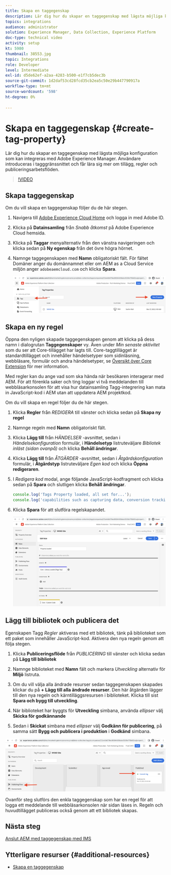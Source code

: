 ```yaml
---
title: Skapa en taggegenskap
description: Lär dig hur du skapar en taggegenskap med lägsta möjliga konfiguration som kan integreras med AEM. Användare introduceras i tagggränssnittet och får lära sig mer om tillägg, regler och publiceringsarbetsflöden.
topics: integrations
audience: administrator
solution: Experience Manager, Data Collection, Experience Platform
doc-type: technical video
activity: setup
kt: 5980
thumbnail: 38553.jpg
topic: Integrations
role: Developer
level: Intermediate
exl-id: d5de62ef-a2aa-4283-b500-e1f7cb5dec3b
source-git-commit: 1d2daf53cd28fcd35cb2ea5c50e29b447790917a
workflow-type: tm+mt
source-wordcount: '598'
ht-degree: 0%

---
```


# Skapa en taggegenskap {#create-tag-property}

Lär dig hur du skapar en taggegenskap med lägsta möjliga konfiguration som kan integreras med Adobe Experience Manager. Användare introduceras i tagggränssnittet och får lära sig mer om tillägg, regler och publiceringsarbetsflöden.

>[!VIDEO](https://video.tv.adobe.com/v/38553?quality=12&learn=on)

## Skapa taggegenskap

Om du vill skapa en taggegenskap följer du de här stegen.

1. Navigera till [Adobe Experience Cloud Home](https://experience.adobe.com/) och logga in med Adobe ID.

1. Klicka på **Datainsamling** från _Snabb åtkomst_ på Adobe Experience Cloud hemsida.

1. Klicka på **Taggar** menyalternativ från den vänstra navigeringen och klicka sedan på **Ny egenskap** från det övre högra hörnet.

1. Namnge taggegenskapen med **Namn** obligatoriskt fält. För fältet Domäner anger du domännamnet eller om AEM as a Cloud Service miljön anger `adobeaemcloud.com` och klicka **Spara**.

   ![Taggegenskaper](assets/tag-properties.png)

## Skapa en ny regel

Öppna den nyligen skapade taggegenskapen genom att klicka på dess namn i dialogrutan **Taggegenskaper** vy. Även under _Min senaste aktivitet_ som du ser att Core-tillägget har lagts till. Core-taggtillägget är standardtillägget och innehåller händelsetyper som sidinläsning, webbläsare, formulär och andra händelsetyper, se [Översikt över Core Extension](https://experienceleague.adobe.com/docs/experience-platform/tags/extensions/client/core/overview.html) för mer information.

Med regler kan du ange vad som ska hända när besökaren interagerar med AEM. För att förenkla saker och ting loggar vi två meddelanden till webbläsarkonsolen för att visa hur datainsamling Tagg-integrering kan mata in JavaScript-kod i AEM utan att uppdatera AEM projektkod.

Om du vill skapa en regel följer du de här stegen.

1. Klicka **Regler** från _REDIGERA_ till vänster och klicka sedan på **Skapa ny regel**

1. Namnge regeln med **Namn** obligatoriskt fält.

1. Klicka **Lägg till** från _HÄNDELSER_ -avsnittet, sedan i _Händelsekonfiguration_ formulär, i **Händelsetyp** listruteväljare _Bibliotek inläst (sidan ovanpå)_ och klicka **Behåll ändringar**.

1. Klicka **Lägg till** från _ÅTGÄRDER_ -avsnittet, sedan i _Åtgärdskonfiguration_ formulär, i **Åtgärdstyp** listruteväljare _Egen kod_ och klicka **Öppna redigeraren**.

1. I _Redigera kod_ modal, ange följande JavaScript-kodfragment och klicka sedan på **Spara** och slutligen klicka **Behåll ändringar**.

   ```javascript
   console.log('Tags Property loaded, all set for...');
   console.log('capabilities such as capturing data, conversion tracking and delivering unique and personalized experiences');
   ```

1. Klicka **Spara** för att slutföra regelskapandet.

   ![Ny regel](assets/new-rule.png)

## Lägg till bibliotek och publicera det

Egenskapen Tagg _Regler_ aktiveras med ett bibliotek, tänk på biblioteket som ett paket som innehåller JavaScript-kod. Aktivera den nya regeln genom att följa stegen.

1. Klicka **Publiceringsflöde** från _PUBLICERING_ till vänster och klicka sedan på **Lägg till bibliotek**

1. Namnge biblioteket med **Namn** fält och markera _Utveckling_ alternativ för **Miljö** listruta.

1. Om du vill välja alla ändrade resurser sedan taggegenskapen skapades klickar du på **+ Lägg till alla ändrade resurser**. Den här åtgärden lägger till den nya regeln och kärntilläggsresursen i biblioteket. Klicka till sist **Spara och bygg till utveckling**.

1. När biblioteket har byggts för **Utveckling** simbana, använda _ellipser_ välj **Skicka för godkännande**

1. Sedan i **Skickat** simbana med _ellipser_ välj **Godkänn för publicering**, på samma sätt **Bygg och publicera i produktion** i **Godkänd** simbana.

![Publicerat bibliotek](assets/published-library.png)


Ovanför steg slutförs den enkla taggegenskap som har en regel för att logga ett meddelande till webbläsarkonsolen när sidan läses in. Regeln och huvudtillägget publiceras också genom att ett bibliotek skapas.

## Nästa steg

[Anslut AEM med taggegenskap med IMS](connect-aem-tag-property-using-ims.md)


## Ytterligare resurser {#additional-resources}

* [Skapa en taggegenskap](https://experienceleague.adobe.com/docs/platform-learn/implement-in-websites/configure-tags/create-a-property.html)
